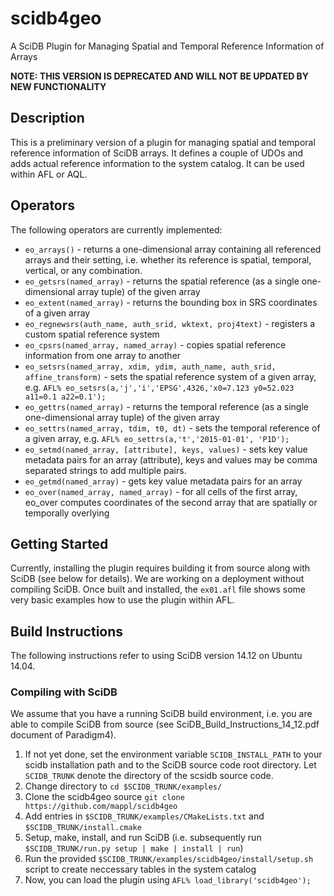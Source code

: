 # scidb4geo
A SciDB Plugin for Managing Spatial and Temporal Reference Information of Arrays

**NOTE: THIS VERSION IS DEPRECATED AND WILL NOT BE UPDATED BY NEW FUNCTIONALITY**

## Description
This is a preliminary version of a plugin for managing spatial and temporal reference information of SciDB arrays. It defines a couple of UDOs and adds actual reference information to the system catalog. It can be used within AFL or AQL. 

## Operators
The following operators are currently implemented:
- `eo_arrays()` - returns a one-dimensional array containing all referenced arrays and their setting, i.e. whether its reference is spatial, temporal, vertical, or any combination.
- `eo_getsrs(named_array)` - returns the spatial reference (as a single one-dimensional array tuple) of the given array
- `eo_extent(named_array)` - returns the bounding box in SRS coordinates of a given array 
- `eo_regnewsrs(auth_name, auth_srid, wktext, proj4text)` - registers a custom spatial reference system 
- `eo_cpsrs(named_array, named_array)` - copies spatial reference information from one array to another
- `eo_setsrs(named_array, xdim, ydim, auth_name, auth_srid, affine_transform)` - sets the spatial reference system of a given array, e.g. `AFL% eo_setsrs(a,'j','i','EPSG',4326,'x0=7.123 y0=52.023 a11=0.1 a22=0.1');`
- `eo_gettrs(named_array)` - returns the temporal reference (as a single one-dimensional array tuple) of the given array
- `eo_settrs(named_array, tdim, t0, dt)` - sets the temporal reference of a given array, e.g. `AFL% eo_settrs(a,'t','2015-01-01', 'P1D');`
- `eo_setmd(named_array, [attribute], keys, values)` - sets key value metadata pairs for an array (attribute), keys and values may be comma separated strings to add multiple pairs. 
- `eo_getmd(named_array)` - gets key value metadata pairs for an array 
- `eo_over(named_array, named_array)` - for all cells of the first array, eo_over computes coordinates of the second array that are spatially or temporally overlying


## Getting Started
Currently, installing the plugin requires building it from source along with SciDB (see below for details). We are working on a deployment without compiling SciDB.
Once built and installed, the `ex01.afl` file shows some very basic examples how to use the plugin within AFL.


## Build Instructions
The following instructions refer to using SciDB version 14.12 on Ubuntu 14.04.

<!--### The fast way: Linking with prebuilt SciDB dev packages 
1. Install prebuilt binary packages from Paradigm4 and some additional dependencies (see install_dependencies.sh)
2. Clone the scidb4geo source `git clone https://github.com/mappl/scidb4geo`
3. Run `cmake . && XXXXX`
4. The resulting install/libscidb4geo.so library can now be used to install it as a SciDB plugin (see Installation) XXXX -->

### Compiling with SciDB
We assume that you have a running SciDB build environment, i.e. you are able to compile SciDB from source (see SciDB_Build_Instructions_14_12.pdf document of Paradigm4).

1. If not yet done, set the environment variable `SCIDB_INSTALL_PATH` to your scidb installation path and to the SciDB source code root directory. Let `SCIDB_TRUNK` denote the directory of the scsidb source code.
2. Change directory to `cd $SCIDB_TRUNK/examples/`
3. Clone the scidb4geo source `git clone https://github.com/mappl/scidb4geo`
4. Add entries in `$SCIDB_TRUNK/examples/CMakeLists.txt` and `$SCIDB_TRUNK/install.cmake`
5. Setup, make, install, and run SciDB  (i.e. subsequently run `$SCIDB_TRUNK/run.py setup | make | install | run`)
7. Run the provided `$SCIDB_TRUNK/examples/scidb4geo/install/setup.sh` script to create neccessary tables in the system catalog
8. Now, you can load the plugin using `AFL% load_library('scidb4geo');`




